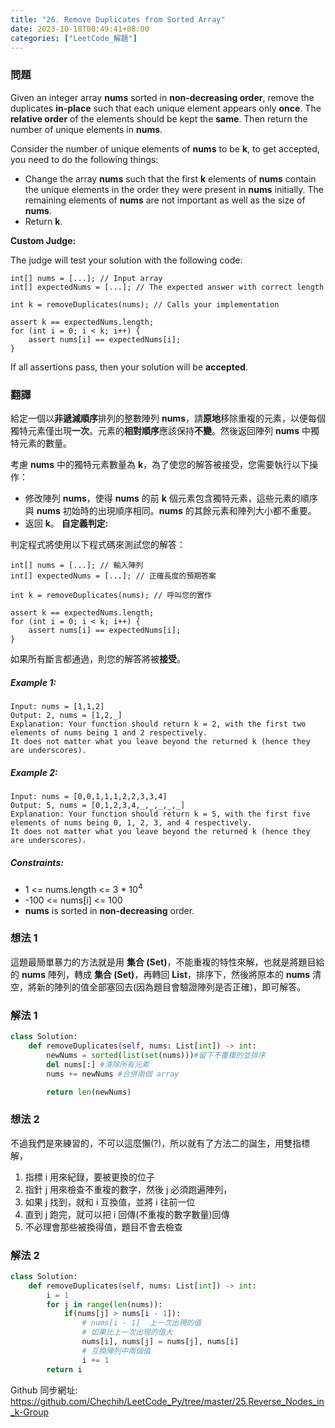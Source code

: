 ```yaml
---
title: "26. Remove Duplicates from Sorted Array"
date: 2023-10-18T00:49:41+08:00
categories: ["LeetCode_解題"]
---
```

### 問題
Given an integer array **nums** sorted in **non-decreasing order**, remove the duplicates **in-place** such that each unique element appears only **once**. The **relative order** of the elements should be kept the **same**. Then return the number of unique elements in **nums**.

Consider the number of unique elements of **nums** to be **k**, to get accepted, you need to do the following things:

- Change the array **nums** such that the first **k** elements of **nums** contain the unique elements in the order they were present in **nums** initially. The remaining elements of **nums** are not important as well as the size of **nums**.
- Return **k**.

**Custom Judge:**

The judge will test your solution with the following code:

    int[] nums = [...]; // Input array
    int[] expectedNums = [...]; // The expected answer with correct length

    int k = removeDuplicates(nums); // Calls your implementation

    assert k == expectedNums.length;
    for (int i = 0; i < k; i++) {
        assert nums[i] == expectedNums[i];
    }
If all assertions pass, then your solution will be **accepted**.

 ### 翻譯
給定一個以**非遞減順序**排列的整數陣列 **nums**，請**原地**移除重複的元素，以便每個獨特元素僅出現**一次**。元素的**相對順序**應該保持**不變**。然後返回陣列 **nums** 中獨特元素的數量。

考慮 **nums** 中的獨特元素數量為 **k**，為了使您的解答被接受，您需要執行以下操作：

- 修改陣列 **nums**，使得 **nums** 的前 **k** 個元素包含獨特元素，這些元素的順序與 **nums** 初始時的出現順序相同。**nums** 的其餘元素和陣列大小都不重要。
- 返回 **k**。
**自定義判定:**

判定程式將使用以下程式碼來測試您的解答：

    int[] nums = [...]; // 輸入陣列
    int[] expectedNums = [...]; // 正確長度的預期答案

    int k = removeDuplicates(nums); // 呼叫您的實作

    assert k == expectedNums.length;
    for (int i = 0; i < k; i++) {
        assert nums[i] == expectedNums[i];
    }

如果所有斷言都通過，則您的解答將被**接受**。
##### Example 1:
    Input: nums = [1,1,2]
    Output: 2, nums = [1,2,_]
    Explanation: Your function should return k = 2, with the first two elements of nums being 1 and 2 respectively.
    It does not matter what you leave beyond the returned k (hence they are underscores).
##### Example 2:
    Input: nums = [0,0,1,1,1,2,2,3,3,4]
    Output: 5, nums = [0,1,2,3,4,_,_,_,_,_]
    Explanation: Your function should return k = 5, with the first five elements of nums being 0, 1, 2, 3, and 4 respectively.
    It does not matter what you leave beyond the returned k (hence they are underscores).

##### Constraints:
- 1 <= nums.length <= 3 * 10<sup>4</sup>
- -100 <= nums[i] <= 100
- **nums** is sorted in **non-decreasing** order.

### 想法 1
這題最簡單暴力的方法就是用 **集合 (Set)**，不能重複的特性來解，也就是將題目給的 **nums** 陣列，轉成 **集合 (Set)**，再轉回 **List**，排序下，然後將原本的 **nums** 清空，將新的陣列的值全部塞回去(因為題目會驗證陣列是否正確)，即可解答。
### 解法 1
```python
class Solution:
    def removeDuplicates(self, nums: List[int]) -> int:
        newNums = sorted(list(set(nums)))#留下不重複的並排序
        del nums[:] #清除所有元素
        nums += newNums #合併兩個 array

        return len(newNums)
```
### 想法 2
不過我們是來練習的，不可以這麼懶(?)，所以就有了方法二的誕生，用雙指標解，
1. 指標 i 用來紀錄，要被更換的位子
2. 指針 j 用來檢查不重複的數字，然後 j 必須跑遍陣列，
3. 如果 j 找到，就和 i 互換值，並將 i 往前一位
4. 直到 j 跑完，就可以把 i 回傳(不重複的數字數量)回傳
5. 不必理會那些被換得值，題目不會去檢查
### 解法 2
```python
class Solution:
    def removeDuplicates(self, nums: List[int]) -> int:
        i = 1
        for j in range(len(nums)):
            if(nums[j] > nums[i - 1]):
                # nums[i - 1]  上一次出現的值
                # 如果比上一次出現的值大
                nums[i], nums[j] = nums[j], nums[i]
                # 互換陣列中兩個值
                i += 1
        return i
```

Github 同步網址:  
https://github.com/Chechih/LeetCode_Py/tree/master/25.Reverse_Nodes_in_k-Group